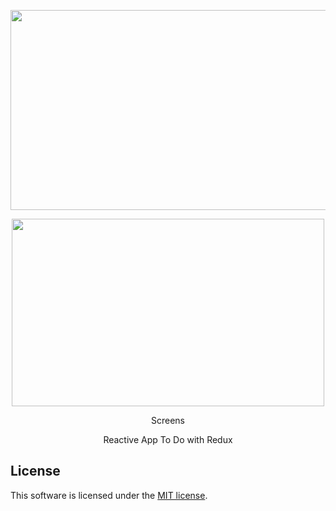 <p align="center">
  <img width="550" height ="320" src="https://res.cloudinary.com/dvm6sgg1h/image/upload/v1579274871/ReactJStoDo/yglieeknpxqmlugndrdo.png">
</p>

<p align="center"><img width="500" height="300" src="https://res.cloudinary.com/dvm6sgg1h/image/upload/v1579274149/ReactJStoDo/qbewvv25wqqiagazkntg.png"></p>
<p align="center">Screens</p>

<p align="center">Reactive App To Do with Redux</p>

## License

This software is licensed under the [MIT license](https://opensource.org/licenses/MIT).
